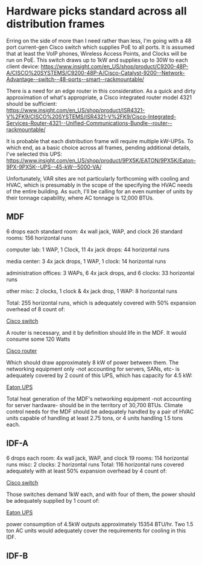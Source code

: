 # Hardware picks standard across all distribution frames

Erring on the side of more than I need rather than less, I'm going with a 48
port current-gen Cisco switch which supplies PoE to all ports. It is assumed
that at least the VoIP phones, Wireless Access Points, and Clocks will be run
on PoE. This switch draws up to 1kW and supplies up to 30W to each client
device:
https://www.insight.com/en_US/shop/product/C9200-48P-A/CISCO%20SYSTEMS/C9200-48P-A/Cisco-Catalyst-9200--Network-Advantage--switch--48-ports--smart--rackmountable/

[project_switch]: https://www.insight.com/en_US/shop/product/C9200-48P-A/CISCO%20SYSTEMS/C9200-48P-A/Cisco-Catalyst-9200--Network-Advantage--switch--48-ports--smart--rackmountable/

There is a need for an edge router in this consideration. As a quick and dirty
approximation of what's appropriate, a Cisco integrated router model 4321
should be sufficient:
https://www.insight.com/en_US/shop/product/ISR4321-V%2FK9/CISCO%20SYSTEMS/ISR4321-V%2FK9/Cisco-Integrated-Services-Router-4321--Unified-Communications-Bundle--router--rackmountable/

[project_router]: https://www.insight.com/en_US/shop/product/ISR4321-V%2FK9/CISCO%20SYSTEMS/ISR4321-V%2FK9/Cisco-Integrated-Services-Router-4321--Unified-Communications-Bundle--router--rackmountable/

It is probable that each distribution frame will require multiple kW-UPSs. To
which end, as a basic choice across all frames, pending additional details,
I've selected this UPS:
https://www.insight.com/en_US/shop/product/9PX5K/EATON/9PX5K/Eaton-9PX-9PX5K--UPS--45-kW--5000-VA/

[IDF-A_UPS]: https://www.insight.com/en_US/shop/product/9PX5K/EATON/9PX5K/Eaton-9PX-9PX5K--UPS--45-kW--5000-VA/

Unfortunately, VAR sites are not particularly forthcoming with cooling and
HVAC, which is presumably in the scope of the specifying the HVAC needs of the
entire building. As such, I'll be calling for an even number of units by their
tonnage capability, where AC tonnage is 12,000 BTUs.

## MDF
6 drops each standard room: 4x wall jack, WAP, and clock
26 standard rooms: 156 horizontal runs

computer lab: 1 WAP, 1 Clock, 11 4x jack drops: 44 horizontal runs

media center: 3 4x jack drops, 1 WAP, 1 clock: 14 horizontal runs

administration offices: 3 WAPs, 6 4x jack drops, and 6 clocks: 33 horizontal
runs

other misc: 2 clocks, 1 clock & 4x jack drop, 1 WAP: 8 horizontal runs

Total: 255 horizontal runs, which is adequately covered with 50% expansion
overhead of 8 count of:

[Cisco switch][project_switch]

A router is necessary, and it by definition should life in the MDF. It would
consume some 120 Watts

[Cisco router][project_router]

Which should draw approximately 8 kW of power between them. The networking
equipment only -not accounting for servers, SANs, etc- is adequately
covered by 2 count of this UPS, which has capacity for 4.5 kW:

[Eaton UPS][IDF-A_UPS]

Total heat generation of the MDF's networking equipment -not accounting for
server hardware- should be in the territory of 30,700 BTUs. Climate control
needs for the MDF should be adequately handled by a pair of HVAC units capable
of handling at least 2.75 tons, or 4 units handling 1.5 tons each.

## IDF-A
6 drops each room: 4x wall jack, WAP, and clock
19 rooms: 114 horizontal runs
misc: 2 clocks: 2 horizontal runs
Total: 116 horizontal runs
covered adequately with at least 50% expansion overhead by 4 count of:

[Cisco switch][project_switch]

Those switches demand 1kW each, and with four of them, the power should be
adequately supplied by 1 count of:

[Eaton UPS][IDF-A_UPS]

power consumption of 4.5kW outputs approximately 15354 BTU/hr. Two 1.5 ton AC
units would adequately cover the requirements for cooling in this IDF.

## IDF-B
